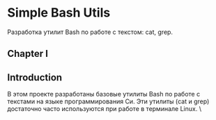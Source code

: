 # Simple Bash Utils

Разработка утилит Bash по работе с текстом: cat, grep.

## Chapter I

## Introduction

В этом проекте разработаны базовые утилиты Bash по работе с текстами на языке программирования Си. Эти утилиты (cat и grep) достаточно часто используются при работе в терминале Linux. \



